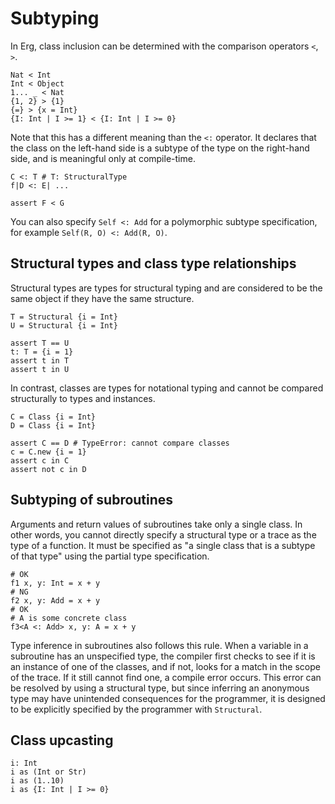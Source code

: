 # Subtyping

In Erg, class inclusion can be determined with the comparison operators `<`, `>`.

```erg
Nat < Int
Int < Object
1... _ < Nat
{1, 2} > {1}
{=} > {x = Int}
{I: Int | I >= 1} < {I: Int | I >= 0}
```

Note that this has a different meaning than the `<:` operator. It declares that the class on the left-hand side is a subtype of the type on the right-hand side, and is meaningful only at compile-time.

```erg
C <: T # T: StructuralType
f|D <: E| ...

assert F < G
```

You can also specify `Self <: Add` for a polymorphic subtype specification, for example ``Self(R, O) <: Add(R, O)``.

## Structural types and class type relationships

Structural types are types for structural typing and are considered to be the same object if they have the same structure.

```erg
T = Structural {i = Int}
U = Structural {i = Int}

assert T == U
t: T = {i = 1}
assert t in T
assert t in U
```

In contrast, classes are types for notational typing and cannot be compared structurally to types and instances.

```erg
C = Class {i = Int}
D = Class {i = Int}

assert C == D # TypeError: cannot compare classes
c = C.new {i = 1}
assert c in C
assert not c in D
```

## Subtyping of subroutines

Arguments and return values of subroutines take only a single class.
In other words, you cannot directly specify a structural type or a trace as the type of a function.
It must be specified as "a single class that is a subtype of that type" using the partial type specification.

```erg
# OK
f1 x, y: Int = x + y
# NG
f2 x, y: Add = x + y
# OK
# A is some concrete class
f3<A <: Add> x, y: A = x + y
```

Type inference in subroutines also follows this rule. When a variable in a subroutine has an unspecified type, the compiler first checks to see if it is an instance of one of the classes, and if not, looks for a match in the scope of the trace. If it still cannot find one, a compile error occurs. This error can be resolved by using a structural type, but since inferring an anonymous type may have unintended consequences for the programmer, it is designed to be explicitly specified by the programmer with `Structural`.

## Class upcasting

```erg
i: Int
i as (Int or Str)
i as (1..10)
i as {I: Int | I >= 0}
```
